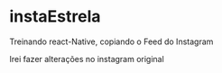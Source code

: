 # instaEstrela
 Treinando react-Native, copiando o Feed do Instagram

 Irei fazer alterações no instagram original
